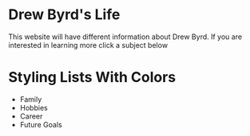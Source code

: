 <!DOCTYPE html>
<html>
<head>
<link rel="stylesheet" href="mystyle.css">
</head>
<body>

<h1>Drew Byrd's Life</h1>
<p>This website will have different information about Drew Byrd. If you are interested in learning more click a subject below</p><!DOCTYPE html>
<html>
<head>
<style>

ul {
  background: #3399ff;
  padding: 20px;
}


ul li {
  background: #cce5ff;
  margin: 5px;
}
</style>
</head>
<body>

<h1>Styling Lists With Colors</h1>

<ul>
  <li>Family</li>
  <li>Hobbies</li>
  <li>Career</li>
  <li>Future Goals</li>
</ul>

</body>
</html>

</body>
</html>

